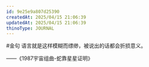 ```yaml
---
id: 9e25e9a807d25390
createdAt: 2025/04/15 21:06:39
updatedAt: 2025/04/15 21:06:39
thinoType: JOURNAL
---
```

#金句 语言就是这样模糊而缥缈，被说出的话都会折损意义。

——《1987宇宙组曲-蛇靠星星证明》